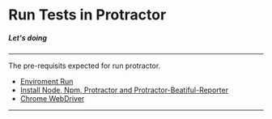 # Run Tests in Protractor
##### Let's doing
---
The pre-requisits expected for run protractor.
  - [Enviroment Run ](https://github.com/facilit/target3/wiki/Enviroment-Util)
  - [Install Node, Npm, Protractor and Protractor-Beatiful-Reporter](https://github.com/facilit/target3/wiki/Tutorial-Instala%C3%A7%C3%A3o)
  - [Chrome WebDriver](https://dl.google.com/linux/direct/google-chrome-stable_current_amd64.deb")
---

